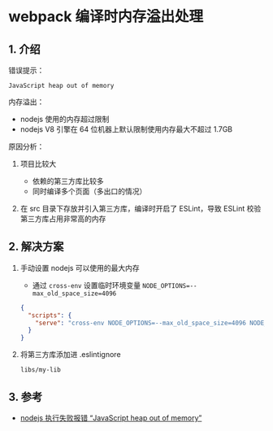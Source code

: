 # webpack 编译时内存溢出处理

## 1. 介绍

错误提示：

```text
JavaScript heap out of memory
```

内存溢出：

* nodejs 使用的内存超过限制
* nodejs V8 引擎在 64 位机器上默认限制使用内存最大不超过 1.7GB

原因分析：

1. 项目比较大
    * 依赖的第三方库比较多
    * 同时编译多个页面（多出口的情况）

2. 在 src 目录下存放并引入第三方库，编译时开启了 ESLint，导致 ESLint 校验第三方库占用非常高的内存

## 2. 解决方案

1. 手动设置 nodejs 可以使用的最大内存

    * 通过 `cross-env` 设置临时环境变量 `NODE_OPTIONS=--max_old_space_size=4096`

    ```json
    {
      "scripts": {
        "serve": "cross-env NODE_OPTIONS=--max_old_space_size=4096 NODE_ENV=development webpack serve"
      }
    }
    ```

2. 将第三方库添加进 .eslintignore

    ```text
    libs/my-lib
    ```

## 3. 参考

* [nodejs 执行失败报错 “JavaScript heap out of memory”](https://blog.csdn.net/weixin_42233789/article/details/110198024)